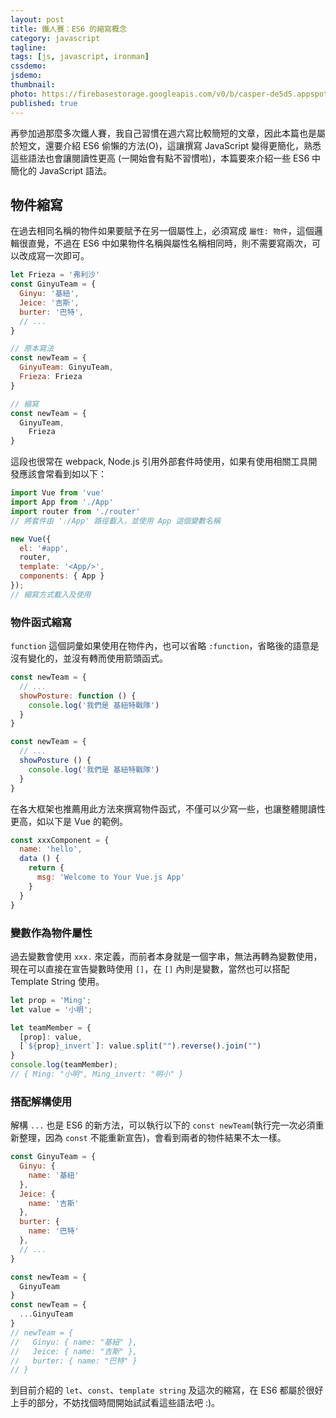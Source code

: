 ```yaml
---
layout: post
title: 鐵人賽：ES6 的縮寫概念
category: javascript
tagline:
tags: [js, javascript, ironman]
cssdemo:
jsdemo:
thumbnail:
photo: https://firebasestorage.googleapis.com/v0/b/casper-de5d5.appspot.com/o/images%2Fblog%2F201712%2F18_ironman_cover_20.png?alt=media&token=a93a1475-6769-47fc-81d0-57dd63ba0d28
published: true
---
```


再參加過那麼多次鐵人賽，我自己習慣在週六寫比較簡短的文章，因此本篇也是屬於短文，還要介紹 ES6 偷懶的方法(O)，這讓撰寫 JavaScript 變得更簡化，熟悉這些語法也會讓閱讀性更高 (一開始會有點不習慣啦)，本篇要來介紹一些 ES6 中簡化的 JavaScript 語法。

## 物件縮寫

在過去相同名稱的物件如果要賦予在另一個屬性上，必須寫成 `屬性: 物件`，這個邏輯很直覺，不過在 ES6 中如果物件名稱與屬性名稱相同時，則不需要寫兩次，可以改成寫一次即可。

```js
let Frieza = '弗利沙'
const GinyuTeam = {
  Ginyu: '基紐',
  Jeice: '吉斯',
  burter: '巴特',
  // ...
}

// 原本寫法
const newTeam = {
  GinyuTeam: GinyuTeam,
  Frieza: Frieza
}

// 縮寫
const newTeam = {
  GinyuTeam,
	Frieza
}
```

這段也很常在 webpack, Node.js 引用外部套件時使用，如果有使用相關工具開發應該會常看到如以下：

```js
import Vue from 'vue'
import App from './App'
import router from './router'
// 將套件由 './App' 路徑載入，並使用 App 這個變數名稱

new Vue({
  el: '#app',
  router,
  template: '<App/>',
  components: { App }
});
// 縮寫方式載入及使用
```

### 物件函式縮寫

`function` 這個詞彙如果使用在物件內，也可以省略 `:function`，省略後的語意是沒有變化的，並沒有轉而使用箭頭函式。

```js
const newTeam = {
  // ...
  showPosture: function () {
    console.log('我們是 基紐特戰隊')
  }
}

const newTeam = {
  // ...
  showPosture () {
    console.log('我們是 基紐特戰隊')
  }
}
```

在各大框架也推薦用此方法來撰寫物件函式，不僅可以少寫一些，也讓整體閱讀性更高，如以下是 Vue 的範例。

```js
const xxxComponent = {
  name: 'hello',
  data () {
    return {
      msg: 'Welcome to Your Vue.js App'
    }
  }
}
```

### 變數作為物件屬性

過去變數會使用 `xxx.` 來定義，而前者本身就是一個字串，無法再轉為變數使用，現在可以直接在宣告變數時使用 `[]`，在 `[]` 內則是變數，當然也可以搭配 Template String 使用。

```js
let prop = 'Ming';
let value = '小明';

let teamMember = {
  [prop]: value,
  [`${prop}_invert`]: value.split("").reverse().join("")
}
console.log(teamMember);
// { Ming: "小明", Ming_invert: "明小" }
```

### 搭配解構使用

解構 `...` 也是 ES6 的新方法，可以執行以下的 `const newTeam`(執行完一次必須重新整理，因為 `const` 不能重新宣告)，會看到兩者的物件結果不太一樣。

```js
const GinyuTeam = {
  Ginyu: {
    name: '基紐'
  },
  Jeice: {
    name: '吉斯'
  },
  burter: { 
    name: '巴特'
  },
  // ...
}

const newTeam = {
  GinyuTeam
}
const newTeam = {
  ...GinyuTeam
}
// newTeam = {
//   Ginyu: { name: "基紐" },
//   Jeice: { name: "吉斯" },
//   burter: { name: "巴特" }
// }
```

到目前介紹的 `let`、`const`、`template string` 及這次的縮寫，在 ES6 都屬於很好上手的部分，不妨找個時間開始試試看這些語法吧 :)。